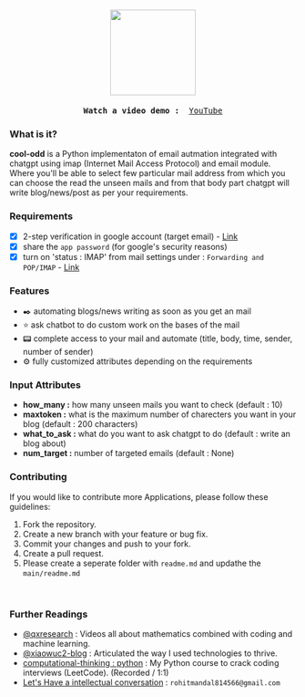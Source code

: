 <h1 align="center">
<img src="https://github.com/xiaowuc2/cool-odd/blob/main/source/abc.png" width="150">
</h1>

<p><pre align="center">
<strong>Watch a video demo : </strong> <a href="https://www.youtube.com/channel/UCX7oe66V8zyFpAJyMfPL9VA">​YouTube​</a></pre></p>

### What is it?

**cool-odd** is a Python implementaton of email autmation integrated with chatgpt using imap (Internet Mail Access Protocol) and email module. Where you'll be able to select few particular mail address from which you can choose the read the unseen mails and from that body part chatgpt will write blog/news/post as per your requirements. 

### Requirements 

- [x] 2-step verification in google account (target email) - [Link](https://myaccount.google.com/signinoptions/two-step-verification/enroll-welcome)
- [x] share the `app password` (for google's security reasons) 
- [x] turn on 'status : IMAP' from mail settings under : `Forwarding and POP/IMAP` - [Link](https://mail.google.com/mail/u/0/#settings/fwdandpop)

### Features

- ✒️ automating blogs/news writing as soon as you get an mail
- ⭐ ask chatbot to do custom work on the bases of the mail
- 📟 complete access to your mail and automate (title, body, time, sender, number of sender)
- ⚙️ fully customized attributes depending on the requirements

### Input Attributes 

- **how_many :** how many unseen mails you want to check (default : 10)
- **maxtoken :** what is the maximum number of charecters you want in your blog (default : 200 characters)
- **what_to_ask :** what do you want to ask chatgpt to do (default : write an blog about)
- **num_target :** number of targeted emails (default : None)


### Contributing

If you would like to contribute more Applications, please follow these guidelines:

 
1. Fork the repository.
2. Create a new branch with your feature or bug fix.
3. Commit your changes and push to your fork.
4. Create a pull request.
5. Please create a seperate folder with `readme.md` and updathe the `main/readme.md`


<br>

### Further Readings

- [@qxresearch](https://www.youtube.com/@qxresearch/) : Videos all about mathematics combined with coding and machine learning. 
- [@xiaowuc2-blog](https://xiaowuc2.vercel.app/posts) : Articulated the way I used technologies to thrive.
- [computational-thinking : python]() : My Python course to crack coding interviews (LeetCode). (Recorded / 1:1)
- [Let's Have a intellectual conversation](https://www.linkedin.com/in/xiaowuc2/) : `rohitmandal814566@gmail.com`
